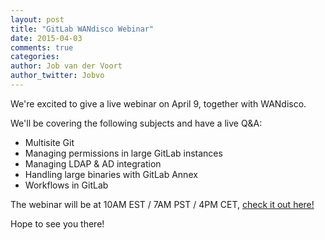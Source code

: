 ```yaml
---
layout: post
title: "GitLab WANdisco Webinar"
date: 2015-04-03
comments: true
categories:
author: Job van der Voort
author_twitter: Jobvo
---
```


We're excited to give a live webinar on April 9, together with WANdisco.

We'll be covering the following subjects and have a live Q&A:

- Multisite Git
- Managing permissions in large GitLab instances
- Managing LDAP & AD integration
- Handling large binaries with GitLab Annex
- Workflows in GitLab

The webinar will be at 10AM EST / 7AM PST / 4PM CET,
[check it out here!](http://bit.ly/1xzOcIz)

Hope to see you there!
